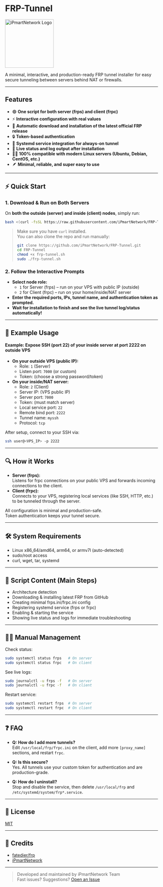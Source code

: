 # FRP-Tunnel

<img src="https://ipmart.network/img/layouts/logo/iPmart.png" alt="iPmartNetwork Logo" width="160" />

A minimal, interactive, and production-ready FRP tunnel installer for easy secure tunneling between servers behind NAT or firewalls.

---

## Features

- 🟢 **One script for both server (frps) and client (frpc)**
- ⚡ **Interactive configuration with real values**
- 🚀 **Automatic download and installation of the latest official FRP release**
- 🔒 **Token-based authentication**
- 🔄 **Systemd service integration for always-on tunnel**
- 📜 **Live status and log output after installation**
- 👨‍💻 **100% compatible with modern Linux servers (Ubuntu, Debian, CentOS, etc.)**
- 🪶 **Minimal, reliable, and super easy to use**

---

## ⚡️ Quick Start

### 1. Download & Run on Both Servers

On **both the outside (server) and inside (client) nodes**, simply run:

```bash
bash <(curl -fsSL https://raw.githubusercontent.com/iPmartNetwork/FRP-Tunnel/master/frp-tunnel.sh)

```

> Make sure you have `curl` installed.  
> You can also clone the repo and run manually:
> ```bash
> git clone https://github.com/iPmartNetwork/FRP-Tunnel.git
> cd FRP-Tunnel
> chmod +x frp-tunnel.sh
> sudo ./frp-tunnel.sh
> ```

### 2. Follow the Interactive Prompts

- **Select node role:**  
  - `1` for Server (frps) – run on your VPS with public IP (outside)
  - `2` for Client (frpc) – run on your home/inside/NAT server
- **Enter the required ports, IPs, tunnel name, and authentication token as prompted.**
- **Wait for installation to finish and see the live tunnel log/status automatically!**

---

## 🧩 Example Usage

#### Example: Expose SSH (port 22) of your inside server at port 2222 on outside VPS

- **On your outside VPS (public IP):**
  - Role: `1` (Server)
  - Listen port: `7000` (or custom)
  - Token: (choose a strong password/token)
- **On your inside/NAT server:**
  - Role: `2` (Client)
  - Server IP: (VPS public IP)
  - Server port: `7000`
  - Token: (must match server)
  - Local service port: `22`
  - Remote bind port: `2222`
  - Tunnel name: `myssh`
  - Protocol: `tcp`

After setup, connect to your SSH via:
```bash
ssh user@<VPS_IP> -p 2222
```

---

## 🔍 How it Works

- **Server (frps):**  
  Listens for frpc connections on your public VPS and forwards incoming connections to the client.
- **Client (frpc):**  
  Connects to your VPS, registering local services (like SSH, HTTP, etc.) to be tunneled through the server.

All configuration is minimal and production-safe.  
Token authentication keeps your tunnel secure.

---

## 🛠️ System Requirements

- Linux x86_64/amd64, arm64, or armv7l (auto-detected)
- sudo/root access
- curl, wget, tar, systemd

---

## 📃 Script Content (Main Steps)

- Architecture detection
- Downloading & installing latest FRP from GitHub
- Creating minimal frps.ini/frpc.ini config
- Registering systemd service (frps or frpc)
- Enabling & starting the service
- Showing live status and logs for immediate troubleshooting

---

## 🧑‍💻 Manual Management

Check status:
```bash
sudo systemctl status frps   # On server
sudo systemctl status frpc   # On client
```

See live logs:
```bash
sudo journalctl -u frps -f   # On server
sudo journalctl -u frpc -f   # On client
```

Restart service:
```bash
sudo systemctl restart frps  # On server
sudo systemctl restart frpc  # On client
```

---

## ❓ FAQ

- **Q: How do I add more tunnels?**  
  Edit `/usr/local/frp/frpc.ini` on the client, add more `[proxy_name]` sections, and restart `frpc`.

- **Q: Is this secure?**  
  Yes. All tunnels use your custom token for authentication and are production-grade.

- **Q: How do I uninstall?**  
  Stop and disable the service, then delete `/usr/local/frp` and `/etc/systemd/system/frp*.service`.

---

## 📜 License

[MIT](LICENSE)

---

## 🙌 Credits

- [fatedier/frp](https://github.com/fatedier/frp)
- [iPmartNetwork](https://github.com/iPmartNetwork)

---

> Developed and maintained by iPmartNetwork Team  
> Fast issues? Suggestions? [Open an Issue](https://github.com/iPmartNetwork/FRP-Tunnel/issues)
